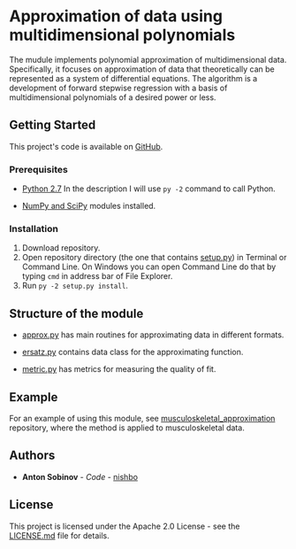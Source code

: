 # Approximation of data using multidimensional polynomials

The mudule implements polynomial approximation of multidimensional data. Specifically, it focuses on approximation of data that theoretically can be represented as a system of differential equations. The algorithm is a development of forward stepwise regression with a basis of multidimensional polynomials of a desired power or less.

## Getting Started

This project's code is available on [GitHub](https://github.com/nishbo/gepa).

### Prerequisites

* [Python 2.7](https://www.python.org/download/releases/2.7/) In the description I will use `py -2` command to call Python.

* [NumPy and SciPy](https://www.scipy.org/scipylib/download.html) modules installed.

### Installation

1. Download repository.
2. Open repository directory (the one that contains [setup.py](setup.py)) in Terminal or Command Line. On Windows you can open Command Line do that by typing `cmd` in address bar of File Explorer.
3. Run `py -2 setup.py install`.

## Structure of the module

* [approx.py](gepapy/approx.py) has main routines for approximating data in different formats.

* [ersatz.py](gepapy/ersatz.py) contains data class for the approximating function.

* [metric.py](gepapy/metric.py) has metrics for measuring the quality of fit.

## Example

For an example of using this module, see [musculoskeletal_approximation](https://github.com/neurowired/musculoskeletal_approximation) repository, where the method is applied to musculoskeletal data.

## Authors

* **Anton Sobinov** - *Code* - [nishbo](https://github.org/nishbo)

## License

This project is licensed under the Apache 2.0 License - see the [LICENSE.md](LICENSE.md) file for details.
